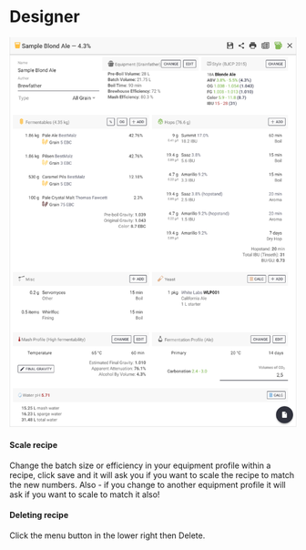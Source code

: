 # Designer

![Easy layout for creating your recipe](../.gitbook/assets/image%20%2817%29.png)

####  Scale recipe

Change the batch size or efficiency in your equipment profile within a recipe, click save and it will ask you if you want to scale the recipe to match the new numbers. Also - if you change to another equipment profile it will ask if you want to scale to match it also!

#### Deleting recipe

Click the menu button in the lower right then Delete.

